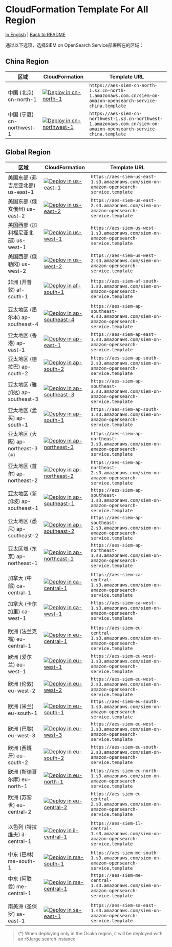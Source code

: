 # CloudFormation Template For All Region

[In English](cloudformation_list.md) | [Back to README](../README_zh-cn.md)

通过以下选项，选择SIEM on OpenSearch Service部署所在的区域：

## China Region

| 区域 | CloudFormation | Template URL |
|------|----------------|---------------|
| 中国 (北京) cn-north-1 |[![Deploy in cn-north-1](./images/cloudformation-launch-stack-button.png)](https://console.amazonaws.cn/cloudformation/home?region=cn-north-1#/stacks/new?stackName=siem&templateURL=https://aes-siem-cn-north-1.s3.cn-north-1.amazonaws.com.cn/siem-on-amazon-opensearch-service-china.template) | `https://aes-siem-cn-north-1.s3.cn-north-1.amazonaws.com.cn/siem-on-amazon-opensearch-service-china.template` |
| 中国 (宁夏) cn-northwest-1 |[![Deploy in cn-northwest-1](./images/cloudformation-launch-stack-button.png)](https://console.amazonaws.cn/cloudformation/home?region=cn-northwest-1#/stacks/new?stackName=siem&templateURL=https://aes-siem-cn-northwest-1.s3.cn-northwest-1.amazonaws.com.cn/siem-on-amazon-opensearch-service-china.template) | `https://aes-siem-cn-northwest-1.s3.cn-northwest-1.amazonaws.com.cn/siem-on-amazon-opensearch-service-china.template` |

## Global Region

| 区域 | CloudFormation | Template URL |
|------|----------------|---------------|
| 美国东部 (弗吉尼亚北部) us-east-1 |[![Deploy in us-east-1](./images/cloudformation-launch-stack-button.png)](https://console.aws.amazon.com/cloudformation/home?region=us-east-1#/stacks/new?stackName=siem&templateURL=https://aes-siem-us-east-1.s3.amazonaws.com/siem-on-amazon-opensearch-service.template) | `https://aes-siem-us-east-1.s3.amazonaws.com/siem-on-amazon-opensearch-service.template` |
| 美国东部 (俄亥俄州) us-east-2 |[![Deploy in us-east-2](./images/cloudformation-launch-stack-button.png)](https://console.aws.amazon.com/cloudformation/home?region=us-east-2#/stacks/new?stackName=siem&templateURL=https://aes-siem-us-east-2.s3.amazonaws.com/siem-on-amazon-opensearch-service.template) | `https://aes-siem-us-east-2.s3.amazonaws.com/siem-on-amazon-opensearch-service.template` |
| 美国西部 (加利福尼亚北部) us-west-1 |[![Deploy in us-west-1](./images/cloudformation-launch-stack-button.png)](https://console.aws.amazon.com/cloudformation/home?region=us-west-1#/stacks/new?stackName=siem&templateURL=https://aes-siem-us-west-1.s3.amazonaws.com/siem-on-amazon-opensearch-service.template) | `https://aes-siem-us-west-1.s3.amazonaws.com/siem-on-amazon-opensearch-service.template` |
| 美国西部 (俄勒冈) us-west-2 |[![Deploy in us-west-2](./images/cloudformation-launch-stack-button.png)](https://console.aws.amazon.com/cloudformation/home?region=us-west-2#/stacks/new?stackName=siem&templateURL=https://aes-siem-us-west-2.s3.amazonaws.com/siem-on-amazon-opensearch-service.template) | `https://aes-siem-us-west-2.s3.amazonaws.com/siem-on-amazon-opensearch-service.template` |
||||
| 非洲 (开普敦) af-south-1 |[![Deploy in af-south-1](./images/cloudformation-launch-stack-button.png)](https://console.aws.amazon.com/cloudformation/home?region=af-south-1#/stacks/new?stackName=siem&templateURL=https://aes-siem-af-south-1.s3.amazonaws.com/siem-on-amazon-opensearch-service.template) | `https://aes-siem-af-south-1.s3.amazonaws.com/siem-on-amazon-opensearch-service.template` |
||||
| 亚太地区 (墨尔本) ap-southeast-4 |[![Deploy in ap-southeast-4](./images/cloudformation-launch-stack-button.png)](https://console.aws.amazon.com/cloudformation/home?region=ap-southeast-4#/stacks/new?stackName=siem&templateURL=https://aes-siem-ap-southeast-4.s3.amazonaws.com/siem-on-amazon-opensearch-service.template) | `https://aes-siem-ap-southeast-4.s3.amazonaws.com/siem-on-amazon-opensearch-service.template` |
| 亚太地区 (香港) ap-east-1 |[![Deploy in ap-east-1](./images/cloudformation-launch-stack-button.png)](https://console.aws.amazon.com/cloudformation/home?region=ap-east-1#/stacks/new?stackName=siem&templateURL=https://aes-siem-ap-east-1.s3.amazonaws.com/siem-on-amazon-opensearch-service.template) | `https://aes-siem-ap-east-1.s3.amazonaws.com/siem-on-amazon-opensearch-service.template` |
| 亚太地区 (德拉巴) ap-south-2 |[![Deploy in ap-south-2](./images/cloudformation-launch-stack-button.png)](https://console.aws.amazon.com/cloudformation/home?region=ap-south-2#/stacks/new?stackName=siem&templateURL=https://aes-siem-ap-south-2.s3.amazonaws.com/siem-on-amazon-opensearch-service.template) | `https://aes-siem-ap-south-2.s3.amazonaws.com/siem-on-amazon-opensearch-service.template` |
| 亚太地区 (雅加达) ap-southeast-3 |[![Deploy in ap-southeast-3](./images/cloudformation-launch-stack-button.png)](https://console.aws.amazon.com/cloudformation/home?region=ap-southeast-3#/stacks/new?stackName=siem&templateURL=https://aes-siem-ap-southeast-3.s3.amazonaws.com/siem-on-amazon-opensearch-service.template) | `https://aes-siem-ap-southeast-3.s3.amazonaws.com/siem-on-amazon-opensearch-service.template` |
| 亚太地区 (孟买) ap-south-1 |[![Deploy in ap-south-1](./images/cloudformation-launch-stack-button.png)](https://console.aws.amazon.com/cloudformation/home?region=ap-south-1#/stacks/new?stackName=siem&templateURL=https://aes-siem-ap-south-1.s3.amazonaws.com/siem-on-amazon-opensearch-service.template) | `https://aes-siem-ap-south-1.s3.amazonaws.com/siem-on-amazon-opensearch-service.template` |
| 亚太地区 (大阪) ap-northeast-3 (※) |[![Deploy in ap-northeast-3](./images/cloudformation-launch-stack-button.png)](https://console.aws.amazon.com/cloudformation/home?region=ap-northeast-3#/stacks/new?stackName=siem&templateURL=https://aes-siem-ap-northeast-3.s3.amazonaws.com/siem-on-amazon-opensearch-service.template) | `https://aes-siem-ap-northeast-3.s3.amazonaws.com/siem-on-amazon-opensearch-service.template` |
| 亚太地区 (首尔) ap-northeast-2 |[![Deploy in ap-northeast-2](./images/cloudformation-launch-stack-button.png)](https://console.aws.amazon.com/cloudformation/home?region=ap-northeast-2#/stacks/new?stackName=siem&templateURL=https://aes-siem-ap-northeast-2.s3.amazonaws.com/siem-on-amazon-opensearch-service.template) | `https://aes-siem-ap-northeast-2.s3.amazonaws.com/siem-on-amazon-opensearch-service.template` |
| 亚太地区 (新加坡) ap-southeast-1 |[![Deploy in ap-southeast-1](./images/cloudformation-launch-stack-button.png)](https://console.aws.amazon.com/cloudformation/home?region=ap-southeast-1#/stacks/new?stackName=siem&templateURL=https://aes-siem-ap-southeast-1.s3.amazonaws.com/siem-on-amazon-opensearch-service.template) | `https://aes-siem-ap-southeast-1.s3.amazonaws.com/siem-on-amazon-opensearch-service.template` |
| 亚太地区 (悉尼) ap-southeast-2 |[![Deploy in ap-southeast-2](./images/cloudformation-launch-stack-button.png)](https://console.aws.amazon.com/cloudformation/home?region=ap-southeast-2#/stacks/new?stackName=siem&templateURL=https://aes-siem-ap-southeast-2.s3.amazonaws.com/siem-on-amazon-opensearch-service.template) | `https://aes-siem-ap-southeast-2.s3.amazonaws.com/siem-on-amazon-opensearch-service.template` |
| 亚太区域 (东京) ap-northeast-1 |[![Deploy in ap-northeast-1](./images/cloudformation-launch-stack-button.png)](https://console.aws.amazon.com/cloudformation/home?region=ap-northeast-1#/stacks/new?stackName=siem&templateURL=https://aes-siem-ap-northeast-1.s3.amazonaws.com/siem-on-amazon-opensearch-service.template) | `https://aes-siem-ap-northeast-1.s3.amazonaws.com/siem-on-amazon-opensearch-service.template` |
||||
| 加拿大 (中部) ca-central-1 |[![Deploy in ca-central-1](./images/cloudformation-launch-stack-button.png)](https://console.aws.amazon.com/cloudformation/home?region=ca-central-1#/stacks/new?stackName=siem&templateURL=https://aes-siem-ca-central-1.s3.amazonaws.com/siem-on-amazon-opensearch-service.template) | `https://aes-siem-ca-central-1.s3.amazonaws.com/siem-on-amazon-opensearch-service.template` |
| 加拿大 (卡尔加里) ca-west-1 |[![Deploy in ca-west-1](./images/cloudformation-launch-stack-button.png)](https://console.aws.amazon.com/cloudformation/home?region=ca-west-1#/stacks/new?stackName=siem&templateURL=https://aes-siem-ca-west-1.s3.amazonaws.com/siem-on-amazon-opensearch-service.template) | `https://aes-siem-ca-west-1.s3.amazonaws.com/siem-on-amazon-opensearch-service.template` |
||||
| 欧洲 (法兰克福) eu-central-1 |[![Deploy in eu-central-1](./images/cloudformation-launch-stack-button.png)](https://console.aws.amazon.com/cloudformation/home?region=eu-central-1#/stacks/new?stackName=siem&templateURL=https://aes-siem-eu-central-1.s3.amazonaws.com/siem-on-amazon-opensearch-service.template) | `https://aes-siem-eu-central-1.s3.amazonaws.com/siem-on-amazon-opensearch-service.template` |
| 欧洲 (爱尔兰) eu-west-1 |[![Deploy in eu-west-1](./images/cloudformation-launch-stack-button.png)](https://console.aws.amazon.com/cloudformation/home?region=eu-west-1#/stacks/new?stackName=siem&templateURL=https://aes-siem-eu-west-1.s3.amazonaws.com/siem-on-amazon-opensearch-service.template) | `https://aes-siem-eu-west-1.s3.amazonaws.com/siem-on-amazon-opensearch-service.template` |
| 欧洲 (伦敦) eu-west-2 |[![Deploy in eu-west-2](./images/cloudformation-launch-stack-button.png)](https://console.aws.amazon.com/cloudformation/home?region=eu-west-2#/stacks/new?stackName=siem&templateURL=https://aes-siem-eu-west-2.s3.amazonaws.com/siem-on-amazon-opensearch-service.template) | `https://aes-siem-eu-west-2.s3.amazonaws.com/siem-on-amazon-opensearch-service.template` |
| 欧洲 (米兰) eu-south-1 |[![Deploy in eu-south-1](./images/cloudformation-launch-stack-button.png)](https://console.aws.amazon.com/cloudformation/home?region=eu-south-1#/stacks/new?stackName=siem&templateURL=https://aes-siem-eu-south-1.s3.amazonaws.com/siem-on-amazon-opensearch-service.template) | `https://aes-siem-eu-south-1.s3.amazonaws.com/siem-on-amazon-opensearch-service.template` |
| 欧洲 (巴黎) eu-west-3 |[![Deploy in eu-west-3](./images/cloudformation-launch-stack-button.png)](https://console.aws.amazon.com/cloudformation/home?region=eu-west-3#/stacks/new?stackName=siem&templateURL=https://aes-siem-eu-west-3.s3.amazonaws.com/siem-on-amazon-opensearch-service.template) | `https://aes-siem-eu-west-3.s3.amazonaws.com/siem-on-amazon-opensearch-service.template` |
| 欧洲 (西班牙) eu-south-2 |[![Deploy in eu-south-2](./images/cloudformation-launch-stack-button.png)](https://console.aws.amazon.com/cloudformation/home?region=eu-south-2#/stacks/new?stackName=siem&templateURL=https://aes-siem-eu-south-2.s3.amazonaws.com/siem-on-amazon-opensearch-service.template) | `https://aes-siem-eu-south-2.s3.amazonaws.com/siem-on-amazon-opensearch-service.template` |
| 欧洲 (斯德哥尔摩) eu-north-1 |[![Deploy in eu-north-1](./images/cloudformation-launch-stack-button.png)](https://console.aws.amazon.com/cloudformation/home?region=eu-north-1#/stacks/new?stackName=siem&templateURL=https://aes-siem-eu-north-1.s3.amazonaws.com/siem-on-amazon-opensearch-service.template) | `https://aes-siem-eu-north-1.s3.amazonaws.com/siem-on-amazon-opensearch-service.template` |
| 欧洲 (苏黎世) eu-central-2 |[![Deploy in eu-central-2](./images/cloudformation-launch-stack-button.png)](https://console.aws.amazon.com/cloudformation/home?region=eu-central-2#/stacks/new?stackName=siem&templateURL=https://aes-siem-eu-central-2.s3.amazonaws.com/siem-on-amazon-opensearch-service.template) | `https://aes-siem-eu-central-2.s3.amazonaws.com/siem-on-amazon-opensearch-service.template` |
||||
| 以色列 (特拉维夫) il-central-1 |[![Deploy in il-central-1](./images/cloudformation-launch-stack-button.png)](https://console.aws.amazon.com/cloudformation/home?region=il-central-1#/stacks/new?stackName=siem&templateURL=https://aes-siem-il-central-1.s3.amazonaws.com/siem-on-amazon-opensearch-service.template) | `https://aes-siem-il-central-1.s3.amazonaws.com/siem-on-amazon-opensearch-service.template` |
||||
| 中东 (巴林) me-south-1 |[![Deploy in me-south-1](./images/cloudformation-launch-stack-button.png)](https://console.aws.amazon.com/cloudformation/home?region=me-south-1#/stacks/new?stackName=siem&templateURL=https://aes-siem-me-south-1.s3.amazonaws.com/siem-on-amazon-opensearch-service.template) | `https://aes-siem-me-south-1.s3.amazonaws.com/siem-on-amazon-opensearch-service.template` |
| 中东 (阿联酋) me-central-1 |[![Deploy in me-central-1](./images/cloudformation-launch-stack-button.png)](https://console.aws.amazon.com/cloudformation/home?region=me-central-1#/stacks/new?stackName=siem&templateURL=https://aes-siem-me-central-1.s3.amazonaws.com/siem-on-amazon-opensearch-service.template) | `https://aes-siem-me-central-1.s3.amazonaws.com/siem-on-amazon-opensearch-service.template` |
||||
| 南美洲 (圣保罗) sa-east-1 |[![Deploy in sa-east-1](./images/cloudformation-launch-stack-button.png)](https://console.aws.amazon.com/cloudformation/home?region=sa-east-1#/stacks/new?stackName=siem&templateURL=https://aes-siem-sa-east-1.s3.amazonaws.com/siem-on-amazon-opensearch-service.template) | `https://aes-siem-sa-east-1.s3.amazonaws.com/siem-on-amazon-opensearch-service.template` |

> (*) When deploying only in the Osaka region, it will be deployed with an r5.large.search instance
